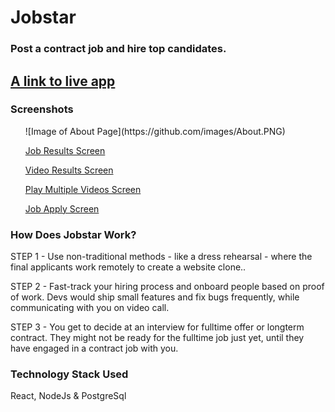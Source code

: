 <h1>Jobstar</h1>

<h3>Post a contract job and hire top candidates.</h3>

<h2><a href="https://jobstar.vercel.app">A link to live app</a></h2>

<h3>Screenshots</h3>
<il>
<ul>![Image of About Page](https://github.com/images/About.PNG)</ul>
<ul><a href="https://ibb.co/72cXgk9">Job Results Screen</a></ul>
<ul><a href="https://ibb.co/64KK5Xm">Video Results Screen</a></ul>
<ul><a href="https://ibb.co/JQvqM6b">Play Multiple Videos Screen</a></ul>
 <ul><a href="https://ibb.co/mv71kqJ">Job Apply Screen</a></ul>
</il>

<h3> How Does Jobstar Work?</h3>
<p> STEP 1 - Use non-traditional methods - like a dress rehearsal - where the final applicants work remotely to create a website clone..</p>
<p> STEP 2 - Fast-track your hiring process and onboard people based on proof of work. Devs would ship small features and fix bugs frequently, while communicating with you on video call.</p>
<p>STEP 3 - You get to decide at an interview for fulltime offer or longterm contract. They might not be ready for the fulltime job just yet, until they have engaged in a contract job with you.</p>

<h3>Technology Stack Used</h3> 
<p>React, NodeJs & PostgreSql</p>
